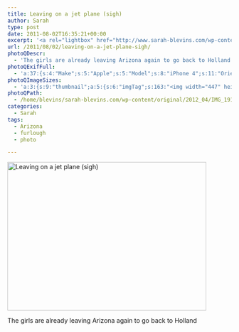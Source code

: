```yaml
---
title: Leaving on a jet plane (sigh)
author: Sarah
type: post
date: 2011-08-02T16:35:21+00:00
excerpt: '<a rel="lightbox" href="http://www.sarah-blevins.com/wp-content/main/2012_04/IMG_1913.jpg" title="Leaving on a jet plane (sigh)"><img width="447" height="334" alt="Leaving on a jet plane (sigh)" src="http://www.sarah-blevins.com/wp-content/thumbnail/2012_04/IMG_1913.jpg" class="photoQexcerpt photoQLinkImg" /></a>'
url: /2011/08/02/leaving-on-a-jet-plane-sigh/
photoQDescr:
  - 'The girls are already leaving Arizona again to go back to Holland <sigh>'
photoQExifFull:
  - 'a:37:{s:4:"Make";s:5:"Apple";s:5:"Model";s:8:"iPhone 4";s:11:"Orientation";s:17:"1: Normal (0 deg)";s:11:"xResolution";s:26:"72 dots per ResolutionUnit";s:11:"yResolution";s:26:"72 dots per ResolutionUnit";s:14:"ResolutionUnit";s:4:"Inch";s:8:"Software";s:5:"4.3.5";s:8:"DateTime";s:19:"2011:08:02 09:35:21";s:12:"ExposureTime";s:8:"1/15 sec";s:7:"FNumber";s:5:"f/2.8";s:15:"ExposureProgram";s:7:"Program";s:15:"ISOSpeedRatings";s:3:"250";s:11:"ExifVersion";s:12:"version 2.21";s:16:"DateTimeOriginal";s:19:"2011:08:02 09:35:21";s:17:"DateTimedigitized";s:19:"2011:08:02 09:35:21";s:17:"ShutterSpeedValue";s:8:"1/15 sec";s:13:"ApertureValue";s:5:"f/2.8";s:12:"MeteringMode";s:13:"Multi-Segment";s:5:"Flash";s:8:"No Flash";s:11:"FocalLength";s:7:"3.85 mm";s:15:"FlashPixVersion";s:9:"version 1";s:10:"ColorSpace";s:4:"sRGB";s:14:"ExifImageWidth";s:11:"2592 pixels";s:15:"ExifImageHeight";s:11:"1936 pixels";s:13:"SensingMethod";s:35:"Unknown: One Chip Color Area Sensor";s:12:"ExposureMode";s:1:"0";s:12:"WhiteBalance";s:1:"0";s:16:"SceneCaptureMode";s:1:"0";s:20:"FocalLength35mmEquiv";s:0:"";s:7:"NumTags";s:1:"7";s:18:"Latitude Reference";s:1:"N";s:8:"Latitude";s:15:"33.435833333333";s:19:"Longitude Reference";s:1:"W";s:9:"Longitude";s:7:"112.015";s:4:"Time";s:10:"1314:35:16";s:17:"ImageDirectionRef";s:1:"T";s:14:"ImageDirection";s:15:"135.06488549618";}'
photoQImageSizes:
  - 'a:3:{s:9:"thumbnail";a:5:{s:6:"imgTag";s:163:"<img width="447" height="334" alt="Leaving on a jet plane (sigh)" src="http://www.sarah-blevins.com/wp-content/thumbnail/2012_04/IMG_1913.jpg" class="PhotoQImg" />";s:6:"imgUrl";s:70:"http://www.sarah-blevins.com/wp-content/thumbnail/2012_04/IMG_1913.jpg";s:7:"imgPath";s:73:"/home/blevins/sarah-blevins.com/wp-content/thumbnail/2012_04/IMG_1913.jpg";s:8:"imgWidth";s:3:"447";s:9:"imgHeight";s:3:"334";}s:4:"main";a:5:{s:6:"imgTag";s:158:"<img width="700" height="523" alt="Leaving on a jet plane (sigh)" src="http://www.sarah-blevins.com/wp-content/main/2012_04/IMG_1913.jpg" class="PhotoQImg" />";s:6:"imgUrl";s:65:"http://www.sarah-blevins.com/wp-content/main/2012_04/IMG_1913.jpg";s:7:"imgPath";s:68:"/home/blevins/sarah-blevins.com/wp-content/main/2012_04/IMG_1913.jpg";s:8:"imgWidth";s:3:"700";s:9:"imgHeight";s:3:"523";}s:8:"original";a:5:{s:6:"imgTag";s:164:"<img width="2592" height="1936" alt="Leaving on a jet plane (sigh)" src="http://www.sarah-blevins.com/wp-content/original/2012_04/IMG_1913.jpg" class="PhotoQImg" />";s:6:"imgUrl";s:69:"http://www.sarah-blevins.com/wp-content/original/2012_04/IMG_1913.jpg";s:7:"imgPath";s:72:"/home/blevins/sarah-blevins.com/wp-content/original/2012_04/IMG_1913.jpg";s:8:"imgWidth";s:4:"2592";s:9:"imgHeight";s:4:"1936";}}'
photoQPath:
  - /home/blevins/sarah-blevins.com/wp-content/original/2012_04/IMG_1913.jpg
categories:
  - Sarah
tags:
  - Arizona
  - furlough
  - photo

---
```

<a rel="lightbox" href="http://www.sarah-blevins.com/wp-content/original/2012_04/IMG_1913.jpg" title="Leaving on a jet plane (sigh)"><img width="447" height="334" alt="Leaving on a jet plane (sigh)" src="http://www.sarah-blevins.com/wp-content/thumbnail/2012_04/IMG_1913.jpg" class="photoQcontent photoQLinkImg" /></a>

<div class="photoQDescr">
  The girls are already leaving Arizona again to go back to Holland <sigh>
</div>